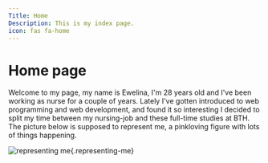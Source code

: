 ```yaml
---
Title: Home
Description: This is my index page.
icon: fas fa-home
---
```


Home page
==========================

Welcome to my page, my name is Ewelina, I'm 28 years old and I've been working as nurse for a couple of years. Lately I've gotten introduced to web programming and web development, and found it so interesting I decided to split my time between my nursing-job and these full-time studies at BTH. The picture below is supposed to represent me, a pinkloving figure with lots of things happening.

![representing me](%assets_url%/img/pink-unsplash.jpg){.representing-me}

